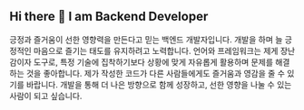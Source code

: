## Hi there 👋 I am Backend Developer
긍정과 즐거움이 선한 영향력을 만든다고 믿는 백엔드 개발자입니다.
개발을 하며 늘 긍정적인 마음으로 즐기는 태도를 유지하려고 노력합니다. 언어와 프레임워크는 제게 장난감이자 도구로, 특정 기술에 집착하기보다 상황에 맞게 자유롭게 활용하며 문제를 해결하는 것을 좋아합니다.
제가 작성한 코드가 다른 사람들에게도 즐거움과 영감을 줄 수 있기를 바랍니다. 개발을 통해 더 나은 방향으로 함께 성장하고, 선한 영향을 나눌 수 있는 사람이 되고 싶습니다.

<!--
**shoon95/shoon95** is a ✨ _special_ ✨ repository because its `README.md` (this file) appears on your GitHub profile.

Here are some ideas to get you started:

- 🔭 I’m currently working on ...
- 🌱 I’m currently learning ...
- 👯 I’m looking to collaborate on ...
- 🤔 I’m looking for help with ...
- 💬 Ask me about ...
- 📫 How to reach me: ...
- 😄 Pronouns: ...
- ⚡ Fun fact: ...
-->
